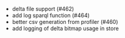 - delta file support (#462)
- add log sparql function (#464)
- better csv generation from profiler (#460)
- add logging of delta bitmap usage in store
